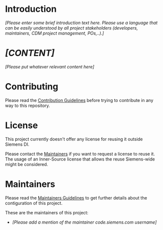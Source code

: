 # Introduction

*[Please enter some brief introduction text here. Please use a language that can
be easily understood by all project stakeholders (developers, maintainers,
CDM project management, POs,..).]*

# *[CONTENT]*

*[Please put whatever relevant content here]*

# Contributing

Please read the [Contribution Guidelines](CONTRIBUTING.md) before trying to
contribute in any way to this repository.

# License

This project currently doesn't offer any license for reusing it outside Siemens
DI.

Please contact the [Maintainers](#maintainers) if you want to request a license
to reuse it.
The usage of an Inner-Source license that allows the reuse Siemens-wide might
be considered.

# Maintainers

Please read the [Maintainers Guidelines](MAINTAINERS.md) to get further details
about the contiguration of this project.

These are the maintainers of this project:
* *[Please add a mention of the maintainer code.siemens.com username]*

